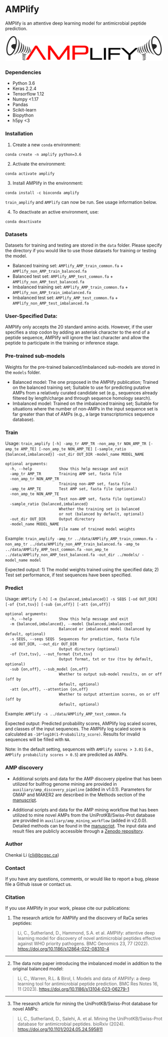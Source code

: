 # AMPlify

AMPlify is an attentive deep learning model for antimicrobial peptide prediction.

<p align="center">
	<img src="AMPlify.png">
</p>

### Dependencies

* Python 3.6
* Keras 2.2.4
* Tensorflow 1.12
* Numpy <1.17
* Pandas
* Scikit-learn
* Biopython
* h5py <3

### Installation

1. Create a new `conda` environment:
```
conda create -n amplify python=3.6
```

2. Activate the environment:
```
conda activate amplify
```

3. Install AMPlify in the environment:
```
conda install -c bioconda amplify
```
`train_amplify` and `AMPlify` can now be run. See usage information below.

4. To deactivate an active environment, use:
```
conda deactivate
```

### Datasets

Datasets for training and testing are stored in the `data` folder. Please specify the directory if you would like to use those datasets for training or testing the model.
* Balanced training set: `AMPlify_AMP_train_common.fa` + `AMPlify_non_AMP_train_balanced.fa`
* Balanced test set: `AMPlify_AMP_test_common.fa` + `AMPlify_non_AMP_test_balanced.fa`
* Imbalanced training set: `AMPlify_AMP_train_common.fa` + `AMPlify_non_AMP_train_imbalanced.fa`
* Imbalanced test set: `AMPlify_AMP_test_common.fa` + `AMPlify_non_AMP_test_imbalanced.fa`

### User-Specified Data:

AMPlify only accepts the 20 standard amino acids. However, if the user specifies a stop codon by adding an asterisk character to the end of a peptide sequence, AMPlify will ignore the last character and allow the peptide to participate in the training or inference stage.

### Pre-trained sub-models

Weights for the pre-trained balanced/imbalanced sub-models are stored in the `models` folder.
* Balanced model: The one proposed in the AMPlify publication; Trained on the balanced training set; Suitable to use for predicting putative AMPs from a relatively curated candidate set (e.g., sequences already filtered by length/charge and through sequence homology search).
* Imbalanced model: Trained on the imbalanced training set; Suitable for situations where the number of non-AMPs in the input sequence set is far greater than that of AMPs (e.g., a large transcriptomics sequence database).

### Train

Usage: `train_amplify [-h] -amp_tr AMP_TR -non_amp_tr NON_AMP_TR [-amp_te AMP_TE] [-non_amp_te NON_AMP_TE] [-sample_ratio {balanced,imbalanced}] -out_dir OUT_DIR -model_name MODEL_NAME
`
```
optional arguments:
  -h, --help            Show this help message and exit
  -amp_tr AMP_TR        Training AMP set, fasta file
  -non_amp_tr NON_AMP_TR
                        Training non-AMP set, fasta file
  -amp_te AMP_TE        Test AMP set, fasta file (optional)
  -non_amp_te NON_AMP_TE
                        Test non-AMP set, fasta file (optional)
  -sample_ratio {balanced,imbalanced}
                        Whether the training set is balanced
                        or not (balanced by default, optional)
  -out_dir OUT_DIR      Output directory
  -model_name MODEL_NAME
                        File name of trained model weights
```
Example: `train_amplify -amp_tr ../data/AMPlify_AMP_train_common.fa -non_amp_tr ../data/AMPlify_non_AMP_train_balanced.fa -amp_te ../data/AMPlify_AMP_test_common.fa -non_amp_te ../data/AMPlify_non_AMP_test_balanced.fa -out_dir ../models/ -model_name model`

Expected output: 1) The model weights trained using the specified data; 2) Test set performance, if test sequences have been specified.

### Predict

Usage: `AMPlify [-h] [-m {balanced,imbalanced}] -s SEQS [-od OUT_DIR] [-of {txt,tsv}] [-sub {on,off}] [-att {on,off}]`
```
optional arguments:
  -h, --help            Show this help message and exit
  -m {balanced,imbalanced}, --model {balanced,imbalanced}
                        Balanced or imbalanced model (balanced by default, optional)
  -s SEQS, --seqs SEQS  Sequences for prediction, fasta file
  -od OUT_DIR, --out_dir OUT_DIR
                        Output directory (optional)
  -of {txt,tsv}, --out_format {txt,tsv}
                        Output format, txt or tsv (tsv by default, optional)
  -sub {on,off}, --sub_model {on,off}
                        Whether to output sub-model results, on or off (off by
                        default, optional)
  -att {on,off}, --attention {on,off}
                        Whether to output attention scores, on or off (off by
                        default, optional)
```
Example: `AMPlify -s ../data/AMPlify_AMP_test_common.fa`

Expected output: Predicted probability scores, AMPlify log scaled scores, and classes of the input sequences. The AMPlify log scaled score is calculated as `-10*log10(1-Probability_score)`. Results for invalid sequences will be filled with `NA`.

Note: In the default setting, sequences with `AMPlify scores > 3.01` (i.e., `AMPlify probability scores > 0.5`) are predicted as AMPs.

### AMP discovery
* Additional scripts and data for the AMP discovery pipeline that has been utilized for bullfrog genome mining are provided in `auxiliary/amp_discovery_pipeline` (added in v1.0.1). Parameters for GMAP and MAKER2 are described in the Methods section of the [manuscript](https://doi.org/10.1186/s12864-022-08310-4).

* Additional scripts and data for the AMP mining workflow that has been utilized to mine novel AMPs from the UniProtKB/Swiss-Prot database are provided in `auxiliary/amp_mining_workflow` (added in v2.0.0). Detailed methods can be found in the [manuscript](https://doi.org/10.1101/2024.05.24.595811). The input data and result files are publicly accessible through a [Zenodo repository](https://doi.org/10.5281/zenodo.8133088).

### Author

Chenkai Li (cli@bcgsc.ca)

### Contact

If you have any questions, comments, or would like to report a bug, please file a Github issue or contact us.

### Citation

If you use AMPlify in your work, please cite our publications:
1. The research article for AMPlify and the discovery of RaCa series peptides:
> Li, C., Sutherland, D., Hammond, S.A. et al. AMPlify: attentive deep learning model for discovery of novel antimicrobial peptides effective against WHO priority pathogens. BMC Genomics 23, 77 (2022). https://doi.org/10.1186/s12864-022-08310-4
--------------------------------------------------------------------------------

2. The data note paper introducing the imbalanced model in addition to the original balanced model:
> Li, C., Warren, R.L. & Birol, I. Models and data of AMPlify: a deep learning tool for antimicrobial peptide prediction. BMC Res Notes 16, 11 (2023). https://doi.org/10.1186/s13104-023-06279-1
--------------------------------------------------------------------------------

3. The research article for mining the UniProtKB/Swiss-Prot database for novel AMPs:
> Li, C., Sutherland, D., Salehi, A. et al. Mining the UniProtKB/Swiss-Prot database for antimicrobial peptides. bioRxiv (2024). https://doi.org/10.1101/2024.05.24.595811
